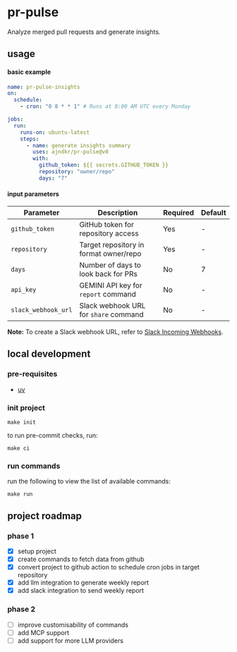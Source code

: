 # pr-pulse

Analyze merged pull requests and generate insights.

## usage

#### basic example

```yaml
name: pr-pulse-insights
on:
  schedule:
    - cron: "0 8 * * 1" # Runs at 8:00 AM UTC every Monday

jobs:
  run:
    runs-on: ubuntu-latest
    steps:
      - name: generate insights summary
        uses: ajndkr/pr-pulse@v0
        with:
          github_token: ${{ secrets.GITHUB_TOKEN }}
          repository: "owner/repo"
          days: "7"
```

#### input parameters

| Parameter           | Description                                                      | Required | Default |
| ------------------- | ---------------------------------------------------------------- | -------- | ------- |
| `github_token`      | GitHub token for repository access                               | Yes      | -       |
| `repository`        | Target repository in format owner/repo                           | Yes      | -       |
| `days`              | Number of days to look back for PRs                              | No       | 7       |
| `api_key`           | GEMINI API key for `report` command                              | No       | -       |
| `slack_webhook_url` | Slack webhook URL for `share` command                            | No       | -       |

**Note:** To create a Slack webhook URL, refer to
[Slack Incoming Webhooks](https://api.slack.com/messaging/webhooks).

## local development

### pre-requisites

- [uv](https://docs.astral.sh/uv/#getting-started)

### init project

```shell
make init
```

to run pre-commit checks, run:

```shell
make ci
```

### run commands

run the following to view the list of available commands:

```shell
make run
```

## project roadmap

### phase 1

- [x] setup project
- [x] create commands to fetch data from github
- [x] convert project to github action to schedule cron jobs in target
      repository
- [x] add llm integration to generate weekly report
- [x] add slack integration to send weekly report

### phase 2

- [ ] improve customisability of commands
- [ ] add MCP support
- [ ] add support for more LLM providers
